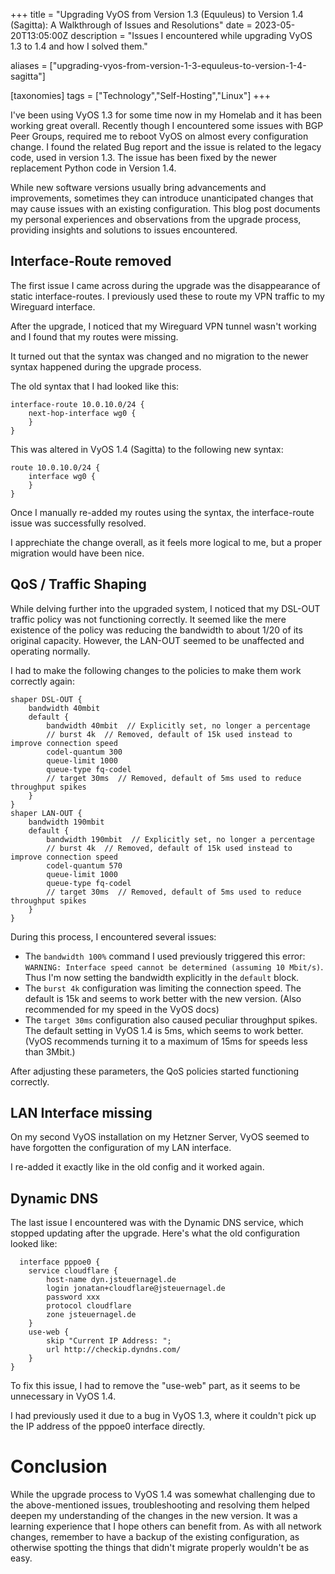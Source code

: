 +++
title = "Upgrading VyOS from Version 1.3 (Equuleus) to Version 1.4 (Sagitta): A Walkthrough of Issues and Resolutions"
date = 2023-05-20T13:05:00Z
description = "Issues I encountered while upgrading VyOS 1.3 to 1.4 and how I solved them."

aliases = ["upgrading-vyos-from-version-1-3-equuleus-to-version-1-4-sagitta"]

[taxonomies]
tags = ["Technology","Self-Hosting","Linux"]
+++

I've been using VyOS 1.3 for some time now in my Homelab and it has been working great overall. Recently though I encountered some issues with BGP Peer Groups, required me to reboot VyOS on almost every configuration change. I found the related Bug report and the issue is related to the legacy code, used in version 1.3. The issue has been fixed by the newer replacement Python code in Version 1.4.

While new software versions usually bring advancements and improvements, sometimes they can introduce unanticipated changes that may cause issues with an existing configuration. This blog post documents my personal experiences and observations from the upgrade process, providing insights and solutions to issues encountered.

## Interface-Route removed

The first issue I came across during the upgrade was the disappearance of static interface-routes. I previously used these to route my VPN traffic to my Wireguard interface.

After the upgrade, I noticed that my Wireguard VPN tunnel wasn't working and I found that my routes were missing.

It turned out that the syntax was changed and no migration to the newer syntax happened during the upgrade process.

The old syntax that I had looked like this:

```
interface-route 10.0.10.0/24 {
    next-hop-interface wg0 {
    }
}
```

This was altered in VyOS 1.4 (Sagitta) to the following new syntax:

```
route 10.0.10.0/24 {
    interface wg0 {
    }
}
```

Once I manually re-added my routes using the syntax, the interface-route issue was successfully resolved.

I apprechiate the change overall, as it feels more logical to me, but a proper migration would have been nice.

## QoS / Traffic Shaping

While delving further into the upgraded system, I noticed that my DSL-OUT traffic policy was not functioning correctly. It seemed like the mere existence of the policy was reducing the bandwidth to about 1/20 of its original capacity. However, the LAN-OUT seemed to be unaffected and operating normally.

I had to make the following changes to the policies to make them work correctly again:

```
shaper DSL-OUT {
    bandwidth 40mbit
    default {
        bandwidth 40mbit  // Explicitly set, no longer a percentage
        // burst 4k  // Removed, default of 15k used instead to improve connection speed
        codel-quantum 300
        queue-limit 1000
        queue-type fq-codel
        // target 30ms  // Removed, default of 5ms used to reduce throughput spikes
    }
}
shaper LAN-OUT {
    bandwidth 190mbit
    default {
        bandwidth 190mbit  // Explicitly set, no longer a percentage
        // burst 4k  // Removed, default of 15k used instead to improve connection speed
        codel-quantum 570
        queue-limit 1000
        queue-type fq-codel
        // target 30ms  // Removed, default of 5ms used to reduce throughput spikes
    }
}
```

During this process, I encountered several issues:

- The `bandwidth 100%` command I used previously triggered this error: `WARNING: Interface speed cannot be determined (assuming 10 Mbit/s)`. Thus I'm now setting the bandwidth explicitly in the `default` block.
- The `burst 4k` configuration was limiting the connection speed. The default is 15k and seems to work better with the new version. (Also recommended for my speed in the VyOS docs)
- The `target 30ms` configuration also caused peculiar throughput spikes. The default setting in VyOS 1.4 is 5ms, which seems to work better. (VyOS recommends turning it to a maximum of 15ms for speeds less than 3Mbit.)

After adjusting these parameters, the QoS policies started functioning correctly.

## LAN Interface missing

On my second VyOS installation on my Hetzner Server, VyOS seemed to have forgotten the configuration of my LAN interface.

I re-added it exactly like in the old config and it worked again.

## Dynamic DNS

The last issue I encountered was with the Dynamic DNS service, which stopped updating after the upgrade. Here's what the old configuration looked like:

```
  interface pppoe0 {
    service cloudflare {
        host-name dyn.jsteuernagel.de
        login jonatan+cloudflare@jsteuernagel.de
        password xxx
        protocol cloudflare
        zone jsteuernagel.de
    }
    use-web {
        skip "Current IP Address: ";
        url http://checkip.dyndns.com/
    }
}
```

To fix this issue, I had to remove the &quot;use-web&quot; part, as it seems to be unnecessary in VyOS 1.4.

I had previously used it due to a bug in VyOS 1.3, where it couldn't pick up the IP address of the pppoe0 interface directly.

# Conclusion
While the upgrade process to VyOS 1.4 was somewhat challenging due to the above-mentioned issues, troubleshooting and resolving them helped deepen my understanding of the changes in the new version. It was a learning experience that I hope others can benefit from. As with all network changes, remember to have a backup of the existing configuration, as otherwise spotting the things that didn't migrate properly wouldn't be as easy.
